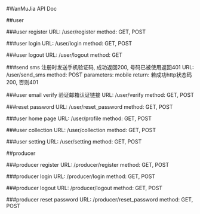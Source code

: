 #WanMuJia API Doc

##user

###user register
    URL:
        /user/register
    method:
        GET, POST

###user login
    URL:
        /user/login
    method:
        GET, POST


###user logout
    URL:
        /user/logout
    method:
        GET

###send sms
    注册时发送手机验证码, 成功返回200, 号码已被使用返回401 
    URL:
        /user/send_sms
    method:
        POST
    parameters:
        mobile
    return:
        若成功http状态码200, 否则401

###user email verify
    验证邮箱认证链接
    URL:
        /user/verify
    method:
        GET, POST

###reset password
    URL:
        /user/reset_password
    method:
        GET, POST

###user home page
    URL:
        /user/profile
    method:
        GET, POST

###user collection
    URL:
        /user/collection
    method:
        GET, POST

###user setting
    URL:
        /user/setting
    method:
        GET, POST
        
##producer

###producer register
    URL:
        /producer/register
    method:
        GET, POST

###producer login
    URL:
        /producer/login
    method:
        GET, POST

###producer logout
    URL:
        /producer/logout
    method:
        GET, POST

###producer reset password
    URL:
        /producer/reset_password
    method:
        GET, POST